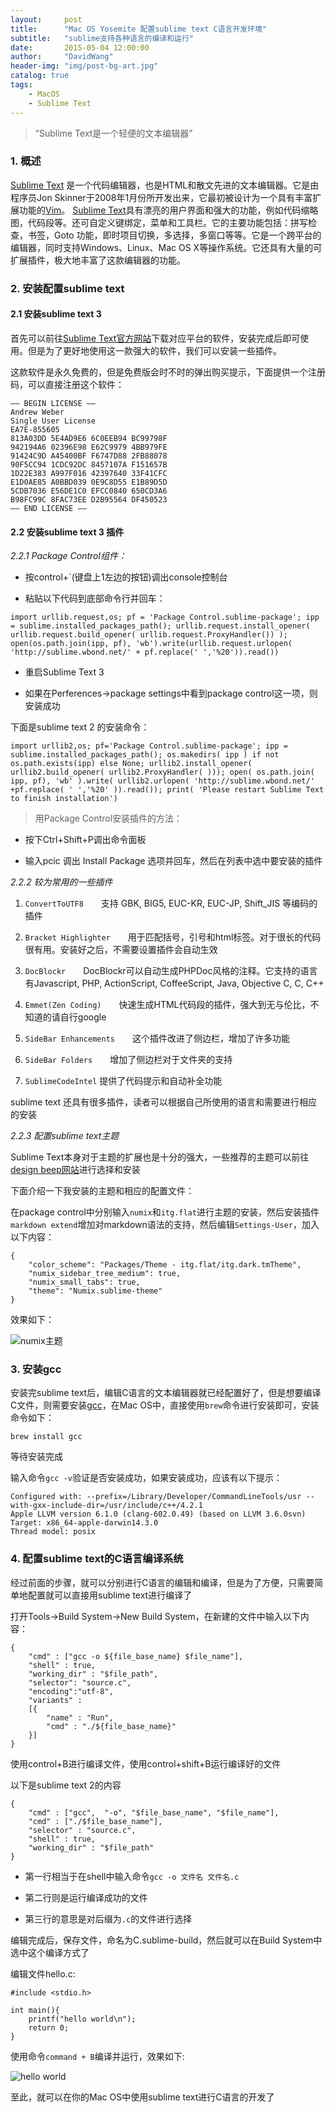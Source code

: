 ```yaml
---
layout:     post
title:      "Mac OS Yosemite 配置sublime text C语言开发环境"
subtitle:   "sublime支持各种语言的编译和运行"
date:       2015-05-04 12:00:00
author:     "DavidWang"
header-img: "img/post-bg-art.jpg"
catalog: true
tags:
    - MacOS
    - Sublime Text
---
```


> “Sublime Text是一个轻便的文本编辑器”

### 1. 概述

[Sublime Text](http://www.sublimetext.com/3 "sublime text 3") 是一个代码编辑器，也是HTML和散文先进的文本编辑器。它是由程序员Jon Skinner于2008年1月份所开发出来，它最初被设计为一个具有丰富扩展功能的[Vim](http://www.vim.org/download.php "Vim")。
[Sublime Text](http://www.sublimetext.com/3 "sublime text 3")具有漂亮的用户界面和强大的功能，例如代码缩略图，代码段等。还可自定义键绑定，菜单和工具栏。它的主要功能包括：拼写检查，书签，Goto 功能，即时项目切换，多选择，多窗口等等。它是一个跨平台的编辑器，同时支持Windows、Linux、Mac OS X等操作系统。它还具有大量的可扩展插件，极大地丰富了这款编辑器的功能。

### 2. 安装配置sublime text

#### 2.1 安装sublime text 3

首先可以前往[Sublime Text官方网站](http://www.sublimetext.com/3 "sublime text 3")下载对应平台的软件，安装完成后即可使用。但是为了更好地使用这一款强大的软件，我们可以安装一些插件。

这款软件是永久免费的，但是免费版会时不时的弹出购买提示，下面提供一个注册码，可以直接注册这个软件：

```
—– BEGIN LICENSE —–
Andrew Weber
Single User License
EA7E-855605
813A03DD 5E4AD9E6 6C0EEB94 BC99798F
942194A6 02396E98 E62C9979 4BB979FE
91424C9D A45400BF F6747D88 2FB88078
90F5CC94 1CDC92DC 8457107A F151657B
1D22E383 A997F016 42397640 33F41CFC
E1D0AE85 A0BBD039 0E9C8D55 E1B89D5D
5CDB7036 E56DE1C0 EFCC0840 650CD3A6
B98FC99C 8FAC73EE D2B95564 DF450523
—— END LICENSE ——
```

#### 2.2 安装sublime text 3 插件

*2.2.1 Package Control组件：*

* 按control+`(键盘上1左边的按钮)调出console控制台

* 粘贴以下代码到底部命令行并回车：

```
import urllib.request,os; pf = 'Package Control.sublime-package'; ipp = sublime.installed_packages_path(); urllib.request.install_opener( urllib.request.build_opener( urllib.request.ProxyHandler()) ); open(os.path.join(ipp, pf), 'wb').write(urllib.request.urlopen( 'http://sublime.wbond.net/' + pf.replace(' ','%20')).read())
```

* 重启Sublime Text 3

* 如果在Perferences->package settings中看到package control这一项，则安装成功

下面是sublime text 2 的安装命令：

```
import urllib2,os; pf='Package Control.sublime-package'; ipp = sublime.installed_packages_path(); os.makedirs( ipp ) if not os.path.exists(ipp) else None; urllib2.install_opener( urllib2.build_opener( urllib2.ProxyHandler( ))); open( os.path.join( ipp, pf), 'wb' ).write( urllib2.urlopen( 'http://sublime.wbond.net/' +pf.replace( ' ','%20' )).read()); print( 'Please restart Sublime Text to finish installation')
```

> 用Package Control安装插件的方法：

* 按下Ctrl+Shift+P调出命令面板

* 输入pcic 调出 Install Package 选项并回车，然后在列表中选中要安装的插件

*2.2.2 较为常用的一些插件*

1. `ConvertToUTF8`　　支持 GBK, BIG5, EUC-KR, EUC-JP, Shift_JIS 等编码的插件

2. `Bracket Highlighter`　　用于匹配括号，引号和html标签。对于很长的代码很有用。安装好之后，不需要设置插件会自动生效

3. `DocBlockr`　　DocBlockr可以自动生成PHPDoc风格的注释。它支持的语言有Javascript, PHP, ActionScript, CoffeeScript, Java, Objective C, C, C++

4. `Emmet(Zen Coding)`　　快速生成HTML代码段的插件，强大到无与伦比，不知道的请自行google

5. `SideBar Enhancements`　　这个插件改进了侧边栏，增加了许多功能

6. `SideBar Folders`　　增加了侧边栏对于文件夹的支持

7. `SublimeCodeIntel`	提供了代码提示和自动补全功能

sublime text 还具有很多插件，读者可以根据自己所使用的语言和需要进行相应的安装

*2.2.3 配置sublime text主题*

Sublime Text本身对于主题的扩展也是十分的强大，一些推荐的主题可以前往[design beep网站](http://designbeep.com/2014/06/10/35-cool-sublime-text-themes/)进行选择和安装

下面介绍一下我安装的主题和相应的配置文件：

在package control中分别输入`numix`和`itg.flat`进行主题的安装，然后安装插件`markdown extend`增加对markdown语法的支持，然后编辑`Settings-User`，加入以下内容：

```
{
	"color_scheme": "Packages/Theme - itg.flat/itg.dark.tmTheme",
	"numix_sidebar_tree_medium": true,
	"numix_small_tabs": true,
	"theme": "Numix.sublime-theme"
}

```

效果如下：

![numix主题](/img/in-post/sublime_theme.png)

### 3. 安装gcc

安装完sublime text后，编辑C语言的文本编辑器就已经配置好了，但是想要编译C文件，则需要安装[gcc](http://gcc.gnu.org/ "gcc官方网站")，在Mac OS中，直接使用`brew`命令进行安装即可，安装命令如下：

```
brew install gcc
```

等待安装完成

输入命令`gcc -v`验证是否安装成功，如果安装成功，应该有以下提示：

```
Configured with: --prefix=/Library/Developer/CommandLineTools/usr --with-gxx-include-dir=/usr/include/c++/4.2.1
Apple LLVM version 6.1.0 (clang-602.0.49) (based on LLVM 3.6.0svn)
Target: x86_64-apple-darwin14.3.0
Thread model: posix
```

### 4. 配置sublime text的C语言编译系统

经过前面的步骤，就可以分别进行C语言的编辑和编译，但是为了方便，只需要简单地配置就可以直接用sublime text进行编译了

打开Tools->Build System->New Build System，在新建的文件中输入以下内容：

```
{
	"cmd" : ["gcc -o ${file_base_name} $file_name"],
    "shell" : true,
    "working_dir" : "$file_path",
    "selector": "source.c",
    "encoding":"utf-8",
    "variants" :
    [{
        "name" : "Run",
        "cmd" : "./${file_base_name}"
    }]
}
```

使用control+B进行编译文件，使用control+shift+B运行编译好的文件

以下是sublime text 2的内容

```
{
	"cmd" : ["gcc",  "-o", "$file_base_name", "$file_name"],
    "cmd" : ["./$file_base_name"],
    "selector" : "source.c",
    "shell" : true,
    "working_dir" : "$file_path"
}
```

* 第一行相当于在shell中输入命令`gcc -o 文件名 文件名.c`

* 第二行则是运行编译成功的文件

* 第三行的意思是对后缀为`.c`的文件进行选择

编辑完成后，保存文件，命名为C.sublime-build，然后就可以在Build System中选中这个编译方式了

编辑文件hello.c:

```
#include <stdio.h>

int main(){
	printf("hello world\n");
	return 0;
}
```

使用命令`command + B`编译并运行，效果如下:

![hello world](/img/in-post/hello_world_c.png)

至此，就可以在你的Mac OS中使用sublime text进行C语言的开发了
